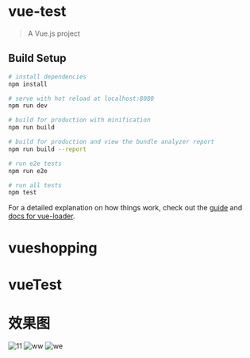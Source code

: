 # vue-test

> A Vue.js project

## Build Setup

``` bash
# install dependencies
npm install

# serve with hot reload at localhost:8080
npm run dev

# build for production with minification
npm run build

# build for production and view the bundle analyzer report
npm run build --report

# run e2e tests
npm run e2e

# run all tests
npm test
```

For a detailed explanation on how things work, check out the [guide](http://vuejs-templates.github.io/webpack/) and [docs for vue-loader](http://vuejs.github.io/vue-loader).
# vueshopping
# vueTest
  # 效果图
  
![11](https://github.com/sunnywindia/vueTest/blob/master/1.jpg)
![ww](https://github.com/sunnywindia/vueTest/blob/master/2.jpg)
![we](https://github.com/sunnywindia/vueTest/blob/master/3.jpg)
